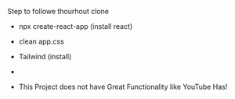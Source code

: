 
Step to followe thourhout clone
- npx create-react-app (install react)
- clean app.css
- Tailwind (install)
- 


- This Project does not have Great Functionality like YouTube Has!
